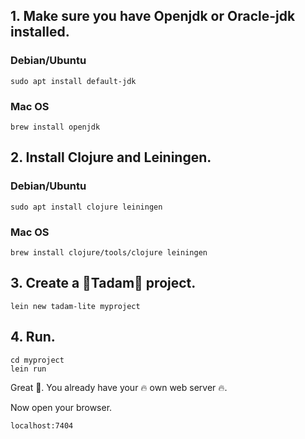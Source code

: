 ## 1. Make sure you have **Openjdk** or **Oracle-jdk** installed.

### Debian/Ubuntu

``` shell
sudo apt install default-jdk
```

### Mac OS

``` shell
brew install openjdk
```

## 2. Install **Clojure** and **Leiningen**.

### Debian/Ubuntu

``` shell
sudo apt install clojure leiningen
```

### Mac OS

``` shell
brew install clojure/tools/clojure leiningen
```

## 3. Create a 🎩Tadam🎩 project.

``` shell
lein new tadam-lite myproject
```

## 4. Run.

``` shell
cd myproject
lein run
```

Great 🎉. You already have your 🔥 own web server 🔥.

Now open your browser.

``` shell
localhost:7404
```
